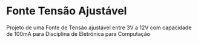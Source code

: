 # Fonte Tensão Ajustável
Projeto de uma Fonte de Tensão ajustável entre 3V a 12V com capacidade de 100mA para Disciplina de Eletrônica para Computação

